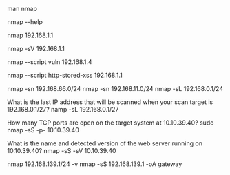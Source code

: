 man nmap

nmap --help

nmap 192.168.1.1

nmap -sV 192.168.1.1

nmap --script vuln 192.168.1.4

nmap --script http-stored-xss 192.168.1.1

nmap -sn 192.168.66.0/24
nmap -sn 192.168.11.0/24
nmap -sL 192.168.0.1/24

What is the last IP address that will be scanned when your scan target is 192.168.0.1/27?
namp -sL 192.168.0.1/27

How many TCP ports are open on the target system at 10.10.39.40?
sudo nmap -sS -p- 10.10.39.40

What is the name and detected version of the web server running on 10.10.39.40?
nmap -sS -sV 10.10.39.40

nmap 192.168.139.1/24 -v
nmap -sS 192.168.139.1 -oA gateway
